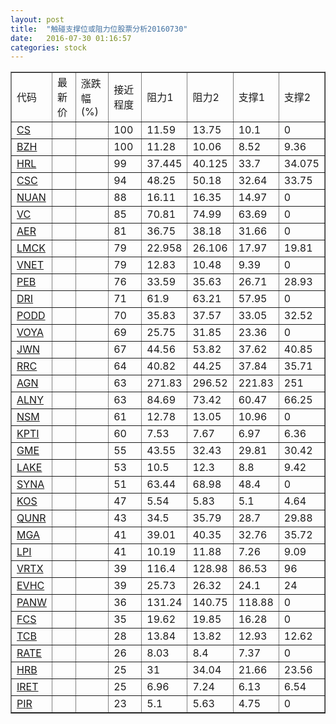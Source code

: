 ```yaml
---
layout: post
title:  "触碰支撑位或阻力位股票分析20160730"
date:   2016-07-30 01:16:57
categories: stock
---
```

<script type="text/javascript">
var stockList = []
stockList.push('gb_cs');
stockList.push('gb_bzh');
stockList.push('gb_hrl');
stockList.push('gb_csc');
stockList.push('gb_nuan');
stockList.push('gb_vc');
stockList.push('gb_aer');
stockList.push('gb_lmck');
stockList.push('gb_vnet');
stockList.push('gb_peb');
stockList.push('gb_dri');
stockList.push('gb_podd');
stockList.push('gb_voya');
stockList.push('gb_jwn');
stockList.push('gb_rrc');
stockList.push('gb_agn');
stockList.push('gb_alny');
stockList.push('gb_nsm');
stockList.push('gb_kpti');
stockList.push('gb_gme');
stockList.push('gb_lake');
stockList.push('gb_syna');
stockList.push('gb_kos');
stockList.push('gb_qunr');
stockList.push('gb_mga');
stockList.push('gb_lpi');
stockList.push('gb_vrtx');
stockList.push('gb_evhc');
stockList.push('gb_panw');
stockList.push('gb_fcs');
stockList.push('gb_tcb');
stockList.push('gb_rate');
stockList.push('gb_hrb');
stockList.push('gb_iret');
stockList.push('gb_pir');
</script>
<table border="1">
 <tr>
 <td>代码</td>
 <td>最新价</td>
 <td>涨跌幅(%)</td>
 <td>接近程度</td>
 <td>阻力1</td>
 <td>阻力2</td>
 <td>支撑1</td>
 <td>支撑2</td>
</tr>
  <tr id="cs" class="red">
  <td><a href="http://stock.finance.sina.com.cn/usstock/quotes/CS.html" target="_blank">CS</a></td><td></td><td></td><td>100</td><td>11.59</td><td>13.75</td><td>10.1</td><td>0</td></tr>
  <tr id="bzh" class="green">
  <td><a href="http://stock.finance.sina.com.cn/usstock/quotes/BZH.html" target="_blank">BZH</a></td><td></td><td></td><td>100</td><td>11.28</td><td>10.06</td><td>8.52</td><td>9.36</td></tr>
  <tr id="hrl" class="red">
  <td><a href="http://stock.finance.sina.com.cn/usstock/quotes/HRL.html" target="_blank">HRL</a></td><td></td><td></td><td>99</td><td>37.445</td><td>40.125</td><td>33.7</td><td>34.075</td></tr>
  <tr id="csc" class="red">
  <td><a href="http://stock.finance.sina.com.cn/usstock/quotes/CSC.html" target="_blank">CSC</a></td><td></td><td></td><td>94</td><td>48.25</td><td>50.18</td><td>32.64</td><td>33.75</td></tr>
  <tr id="nuan" class="red">
  <td><a href="http://stock.finance.sina.com.cn/usstock/quotes/NUAN.html" target="_blank">NUAN</a></td><td></td><td></td><td>88</td><td>16.11</td><td>16.35</td><td>14.97</td><td>0</td></tr>
  <tr id="vc" class="red">
  <td><a href="http://stock.finance.sina.com.cn/usstock/quotes/VC.html" target="_blank">VC</a></td><td></td><td></td><td>85</td><td>70.81</td><td>74.99</td><td>63.69</td><td>0</td></tr>
  <tr id="aer" class="red">
  <td><a href="http://stock.finance.sina.com.cn/usstock/quotes/AER.html" target="_blank">AER</a></td><td></td><td></td><td>81</td><td>36.75</td><td>38.18</td><td>31.66</td><td>0</td></tr>
  <tr id="lmck" class="red">
  <td><a href="http://stock.finance.sina.com.cn/usstock/quotes/LMCK.html" target="_blank">LMCK</a></td><td></td><td></td><td>79</td><td>22.958</td><td>26.106</td><td>17.97</td><td>19.81</td></tr>
  <tr id="vnet" class="green">
  <td><a href="http://stock.finance.sina.com.cn/usstock/quotes/VNET.html" target="_blank">VNET</a></td><td></td><td></td><td>79</td><td>12.83</td><td>10.48</td><td>9.39</td><td>0</td></tr>
  <tr id="peb" class="green">
  <td><a href="http://stock.finance.sina.com.cn/usstock/quotes/PEB.html" target="_blank">PEB</a></td><td></td><td></td><td>76</td><td>33.59</td><td>35.63</td><td>26.71</td><td>28.93</td></tr>
  <tr id="dri" class="red">
  <td><a href="http://stock.finance.sina.com.cn/usstock/quotes/DRI.html" target="_blank">DRI</a></td><td></td><td></td><td>71</td><td>61.9</td><td>63.21</td><td>57.95</td><td>0</td></tr>
  <tr id="podd" class="red">
  <td><a href="http://stock.finance.sina.com.cn/usstock/quotes/PODD.html" target="_blank">PODD</a></td><td></td><td></td><td>70</td><td>35.83</td><td>37.57</td><td>33.05</td><td>32.52</td></tr>
  <tr id="voya" class="red">
  <td><a href="http://stock.finance.sina.com.cn/usstock/quotes/VOYA.html" target="_blank">VOYA</a></td><td></td><td></td><td>69</td><td>25.75</td><td>31.85</td><td>23.36</td><td>0</td></tr>
  <tr id="jwn" class="red">
  <td><a href="http://stock.finance.sina.com.cn/usstock/quotes/JWN.html" target="_blank">JWN</a></td><td></td><td></td><td>67</td><td>44.56</td><td>53.82</td><td>37.62</td><td>40.85</td></tr>
  <tr id="rrc" class="red">
  <td><a href="http://stock.finance.sina.com.cn/usstock/quotes/RRC.html" target="_blank">RRC</a></td><td></td><td></td><td>64</td><td>40.82</td><td>44.25</td><td>37.84</td><td>35.71</td></tr>
  <tr id="agn" class="green">
  <td><a href="http://stock.finance.sina.com.cn/usstock/quotes/AGN.html" target="_blank">AGN</a></td><td></td><td></td><td>63</td><td>271.83</td><td>296.52</td><td>221.83</td><td>251</td></tr>
  <tr id="alny" class="green">
  <td><a href="http://stock.finance.sina.com.cn/usstock/quotes/ALNY.html" target="_blank">ALNY</a></td><td></td><td></td><td>63</td><td>84.69</td><td>73.42</td><td>60.47</td><td>66.25</td></tr>
  <tr id="nsm" class="red">
  <td><a href="http://stock.finance.sina.com.cn/usstock/quotes/NSM.html" target="_blank">NSM</a></td><td></td><td></td><td>61</td><td>12.78</td><td>13.05</td><td>10.96</td><td>0</td></tr>
  <tr id="kpti" class="red">
  <td><a href="http://stock.finance.sina.com.cn/usstock/quotes/KPTI.html" target="_blank">KPTI</a></td><td></td><td></td><td>60</td><td>7.53</td><td>7.67</td><td>6.97</td><td>6.36</td></tr>
  <tr id="gme" class="green">
  <td><a href="http://stock.finance.sina.com.cn/usstock/quotes/GME.html" target="_blank">GME</a></td><td></td><td></td><td>55</td><td>43.55</td><td>32.43</td><td>29.81</td><td>30.42</td></tr>
  <tr id="lake" class="red">
  <td><a href="http://stock.finance.sina.com.cn/usstock/quotes/LAKE.html" target="_blank">LAKE</a></td><td></td><td></td><td>53</td><td>10.5</td><td>12.3</td><td>8.8</td><td>9.42</td></tr>
  <tr id="syna" class="green">
  <td><a href="http://stock.finance.sina.com.cn/usstock/quotes/SYNA.html" target="_blank">SYNA</a></td><td></td><td></td><td>51</td><td>63.44</td><td>68.98</td><td>48.4</td><td>0</td></tr>
  <tr id="kos" class="green">
  <td><a href="http://stock.finance.sina.com.cn/usstock/quotes/KOS.html" target="_blank">KOS</a></td><td></td><td></td><td>47</td><td>5.54</td><td>5.83</td><td>5.1</td><td>4.64</td></tr>
  <tr id="qunr" class="green">
  <td><a href="http://stock.finance.sina.com.cn/usstock/quotes/QUNR.html" target="_blank">QUNR</a></td><td></td><td></td><td>43</td><td>34.5</td><td>35.79</td><td>28.7</td><td>29.88</td></tr>
  <tr id="mga" class="red">
  <td><a href="http://stock.finance.sina.com.cn/usstock/quotes/MGA.html" target="_blank">MGA</a></td><td></td><td></td><td>41</td><td>39.01</td><td>40.35</td><td>32.76</td><td>35.72</td></tr>
  <tr id="lpi" class="red">
  <td><a href="http://stock.finance.sina.com.cn/usstock/quotes/LPI.html" target="_blank">LPI</a></td><td></td><td></td><td>41</td><td>10.19</td><td>11.88</td><td>7.26</td><td>9.09</td></tr>
  <tr id="vrtx" class="green">
  <td><a href="http://stock.finance.sina.com.cn/usstock/quotes/VRTX.html" target="_blank">VRTX</a></td><td></td><td></td><td>39</td><td>116.4</td><td>128.98</td><td>86.53</td><td>96</td></tr>
  <tr id="evhc" class="green">
  <td><a href="http://stock.finance.sina.com.cn/usstock/quotes/EVHC.html" target="_blank">EVHC</a></td><td></td><td></td><td>39</td><td>25.73</td><td>26.32</td><td>24.1</td><td>24</td></tr>
  <tr id="panw" class="red">
  <td><a href="http://stock.finance.sina.com.cn/usstock/quotes/PANW.html" target="_blank">PANW</a></td><td></td><td></td><td>36</td><td>131.24</td><td>140.75</td><td>118.88</td><td>0</td></tr>
  <tr id="fcs" class="green">
  <td><a href="http://stock.finance.sina.com.cn/usstock/quotes/FCS.html" target="_blank">FCS</a></td><td></td><td></td><td>35</td><td>19.62</td><td>19.85</td><td>16.28</td><td>0</td></tr>
  <tr id="tcb" class="red">
  <td><a href="http://stock.finance.sina.com.cn/usstock/quotes/TCB.html" target="_blank">TCB</a></td><td></td><td></td><td>28</td><td>13.84</td><td>13.82</td><td>12.93</td><td>12.62</td></tr>
  <tr id="rate" class="red">
  <td><a href="http://stock.finance.sina.com.cn/usstock/quotes/RATE.html" target="_blank">RATE</a></td><td></td><td></td><td>26</td><td>8.03</td><td>8.4</td><td>7.37</td><td>0</td></tr>
  <tr id="hrb" class="green">
  <td><a href="http://stock.finance.sina.com.cn/usstock/quotes/HRB.html" target="_blank">HRB</a></td><td></td><td></td><td>25</td><td>31</td><td>34.04</td><td>21.66</td><td>23.56</td></tr>
  <tr id="iret" class="green">
  <td><a href="http://stock.finance.sina.com.cn/usstock/quotes/IRET.html" target="_blank">IRET</a></td><td></td><td></td><td>25</td><td>6.96</td><td>7.24</td><td>6.13</td><td>6.54</td></tr>
  <tr id="pir" class="green">
  <td><a href="http://stock.finance.sina.com.cn/usstock/quotes/PIR.html" target="_blank">PIR</a></td><td></td><td></td><td>23</td><td>5.1</td><td>5.63</td><td>4.75</td><td>0</td></tr>
</table>

